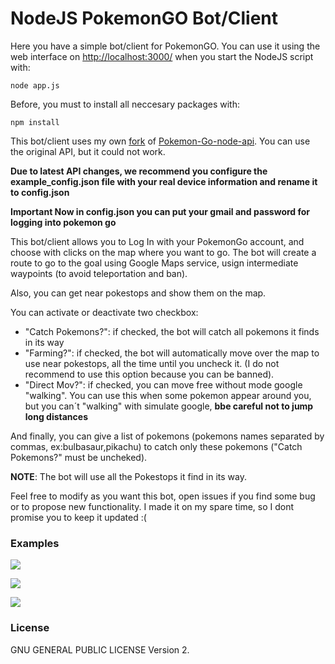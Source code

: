 # NodeJS PokemonGO Bot/Client

Here you have a simple bot/client for PokemonGO. You can use it using the web interface on [http://localhost:3000/](http://localhost:3000/) when you start the NodeJS script with:

```
node app.js
```

Before, you must to install all neccesary packages with:

```
npm install
```

This bot/client uses my own [fork](https://github.com/segura2010/Pokemon-GO-node-api) of [Pokemon-Go-node-api](https://github.com/Armax/Pokemon-GO-node-api). You can use the original API, but it could not work.

**Due to latest API changes, we recommend you configure the example_config.json file with your real device information and rename it to config.json**

**Important
Now in config.json you can put your gmail and password for logging into pokemon go**


This bot/client allows you to Log In with your PokemonGo account, and choose with clicks on the map where you want to go. The bot will create a route to go to the goal using Google Maps service, usign intermediate waypoints (to avoid teleportation and ban).

Also, you can get near pokestops and show them on the map.

You can activate or deactivate two checkbox:

- "Catch Pokemons?": if checked, the bot will catch all pokemons it finds in its way
- "Farming?": if checked, the bot will automatically move over the map to use near pokestops, all the time until you uncheck it. (I do not recommend to use this option because you can be banned).
- "Direct Mov?": if checked, you can move free without mode google "walking". You can use this when some pokemon appear around you, but you can´t "walking" with simulate google, **bbe careful not to jump long distances** 

And finally, you can give a list of pokemons (pokemons names separated by commas, ex:bulbasaur,pikachu) to catch only these pokemons ("Catch Pokemons?" must be uncheked).

**NOTE**: The bot will use all the Pokestops it find in its way.

Feel free to modify as you want this bot, open issues if you find some bug or to propose new functionality. I made it on my spare time, so I dont promise you to keep it updated :(


### Examples

![](http://i.giphy.com/l46CAn1NRxUILqOFG.gif)

![](http://i.giphy.com/l46Cl3OAOOrZwiVPO.gif)

![](http://i.imgur.com/A1s0D50.png)


### License

GNU GENERAL PUBLIC LICENSE Version 2.